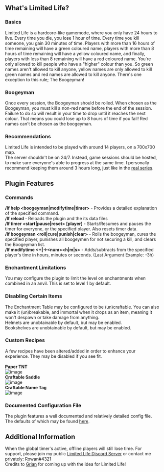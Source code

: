 ## What's Limited Life?
### Basics
Limited Life is a hardcore-like gamemode, where you only have 24 hours to live. Every time you die, you lose 1 hour of time. Every time you kill someone, you gain 30 minutes of time. Players with more than 16 hours of time remaining will have a green coloured name, players with more than 8 hours of time remaining will have a yellow coloured name, and finally, players with less than 8 remaining will have a red coloured name. You're only allowed to kill people who have a "higher" colour than you. So green names aren't allowed to kill anyone, yellow names are only allowed to kill green names and red names are allowed to kill anyone. There's one exception to this rule; The Boogeyman!

### Boogeyman
Once every session, the Boogeyman should be rolled. When chosen as the Boogeyman, you must kill a non-red name before the end of the session. Failure to do so will result in your time to drop until it reaches the next colour. That means you could lose up to 8 hours of time if you fail! Red names can't be chosen as the boogeyman.

### Recommendations
Limited Life is intended to be played with around 14 players, on a 700x700 map.  
The server shouldn't be on 24/7. Instead, game sessions should be hosted, to make sure everyone's able to progress at the same time. I personally recommend keeping them around 3 hours long, just like in the [real series](https://youtu.be/gzaIHdjLIyM).

## Plugin Features
### Commands
**/lf help <boogeyman|modifytime|timer>** - Provides a detailed explanation of the specified command.  
**/lf reload** - Reloads the plugin and the its data files  
**/lf timer <start|pause|reset> [player]** - Starts/Resumes and pauses the timer for everyone, or the specified player. Also resets timer data.  
**/lf boogeyman <roll|cure|punish|clear>** - Rolls the boogeyman, cures the specified player, punishes all boogeymen for not securing a kill, and clears the Boogeyman list.  
**/lf modifytime <player> <+|->\<num><h|m|s>** - Adds/subtracts from the specified player's time in hours, minutes or seconds. (Last Argument Example: -3h)

### Enchantment Limitations
You may configure the plugin to limit the level on enchantments when combined in an anvil. This is set to level 1 by default.

### Disabling Certain Items
The Enchantment Table may be configured to be (un)craftable. You can also make it (un)breakable, and immortal when it drops as an item, meaning it won't despawn or take damage from anything.  
Helmets are unobtainable by default, but may be enabled.  
Bookshelves are unobtainable by default, but may be enabled.

### Custom Recipes
A few recipes have been altered/added in order to enhance your experience. They may be disabled if you see fit.  
<br>
**Paper TNT**  
![image](https://user-images.githubusercontent.com/75913945/223511629-3582983f-d9ce-424d-aa5d-bbfe73bd37a6.png)  
**Craftable Saddle**  
![image](https://user-images.githubusercontent.com/75913945/223511868-851c41c6-a552-4989-91a0-b0446ad6d0ba.png)  
**Craftable Name Tag**  
![image](https://user-images.githubusercontent.com/75913945/223511972-1d59cc36-dec0-41ea-815a-a51129d232f5.png)  



### Documented Configuration File
The plugin features a well documented and relatively detailed config file. The defaults of which may be found [here](https://github.com/RowwYourBoat/LimitedLife/blob/master/src/main/resources/config.yml).

## Additional Information
When the global timer's active, offline players will still lose time.
For support, please join my public [Limited Life Discord Server](https://discord.com/invite/PEsQSZVSwU) or contact me privately: Rowan#4321  
Credits to [Grian](https://youtu.be/gzaIHdjLIyM) for coming up with the idea for Limited Life!
